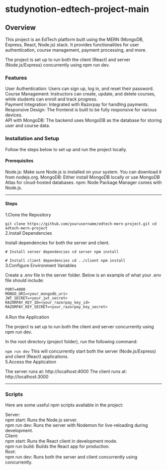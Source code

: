 # studynotion-edtech-project-main
## Overview
This project is an EdTech platform built using the MERN (MongoDB, Express, React, Node.js) stack. It provides functionalities for user authentication, course management, payment processing, and more.

The project is set up to run both the client (React) and server (Node.js/Express) concurrently using npm run dev.
### Features
User Authentication: Users can sign up, log in, and reset their password.<br>
Course Management: Instructors can create, update, and delete courses, while students can enroll and track progress.<br>
Payment Integration: Integrated with Razorpay for handling payments.<br>
Responsive Design: The frontend is built to be fully responsive for various devices.<br>
API with MongoDB: The backend uses MongoDB as the database for storing user and course data.<br>

### Installation and Setup
Follow the steps below to set up and run the project locally.

#### Prerequisites
Node.js: Make sure Node.js is installed on your system. You can download it from nodejs.org.
MongoDB: Either install MongoDB locally or use MongoDB Atlas for cloud-hosted databases.
npm: Node Package Manager comes with Node.js.
______
#### Steps
1.Clone the Repository


`git clone https://github.com/yourusername/edtech-mern-project.git
cd edtech-mern-project`<br>
2.Install Dependencies

Install dependencies for both the server and client.


`# Install server dependencies
cd server
npm install`

`# Install client dependencies
cd ../client
npm install`<br>
3.Configure Environment Variables

Create a .env file in the server folder. Below is an example of what your .env file should include:

`PORT=4000`  
`MONGO_URI=<your_mongodb_uri>`  
`JWT_SECRET=<your_jwt_secret>`  
`RAZORPAY_KEY_ID=<your_razorpay_key_id>`  
`RAZORPAY_KEY_SECRET=<your_razorpay_key_secret>`  
<br>
4.Run the Application

The project is set up to run both the client and server concurrently using npm run dev.

In the root directory (project folder), run the following command:


`npm run dev`
This will concurrently start both the server (Node.js/Express) and client (React) applications.
<br>
5.Access the Application

The server runs at: http://localhost:4000
The client runs at: http://localhost:3000
_____
### Scripts
Here are some useful npm scripts available in the project:

Server:
<br>
npm start: Runs the Node.js server.<br>
npm run dev: Runs the server with Nodemon for live-reloading during development.
<br>
Client:
<br>
npm start: Runs the React client in development mode.<br>
npm run build: Builds the React app for production.<br>
Root:
<br>
npm run dev: Runs both the server and client concurrently using concurrently.
